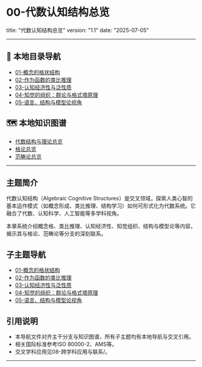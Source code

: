 # 00-代数认知结构总览

title: "代数认知结构总览"
version: "1.1"
date: "2025-07-05"

---

## 📁 本地目录导航

- [01-概念的格状结构](./01-概念的格状结构.md)
- [02-作为函数的类比推理](./02-作为函数的类比推理.md)
- [03-认知经济性与泛性质](./03-认知经济性与泛性质.md)
- [04-知觉的组织：群论与格式塔原理](./04-知觉的组织：群论与格式塔原理.md)
- [05-语言、结构与模型论视角](./05-语言、结构与模型论视角.md)

## 🗺️ 本地知识图谱

- [代数结构与理论总览](../00-代数结构与理论总览.md)
- [格论总览](../06-格论/00-格论总览.md)
- [范畴论总览](../08-范畴论/00-范畴论总览.md)

---

## 主题简介

代数认知结构（Algebraic Cognitive Structures）是交叉领域，探索人类心智的基本运作模式（如概念形成、类比推理、结构学习）如何可形式化为代数系统。它融合了代数、认知科学、人工智能等多学科视角。

本章系统介绍概念格、类比推理、认知经济性、知觉组织、结构与模型论等内容，揭示其与格论、范畴论等分支的深刻联系。

## 子主题导航

- [01-概念的格状结构](./01-概念的格状结构.md)
- [02-作为函数的类比推理](./02-作为函数的类比推理.md)
- [03-认知经济性与泛性质](./03-认知经济性与泛性质.md)
- [04-知觉的组织：群论与格式塔原理](./04-知觉的组织：群论与格式塔原理.md)
- [05-语言、结构与模型论视角](./05-语言、结构与模型论视角.md)

## 引用说明

- 本导航文件对齐主干分支与知识图谱，所有子主题均有本地导航与交叉引用。
- 相关国际标准参考ISO 80000-2、AMS等。
- 交叉学科应用见08-跨学科应用与联系/。

---
